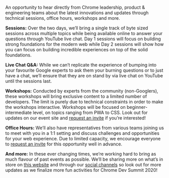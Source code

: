 An opportunity to hear directly from Chrome leadership, product & engineering teams about the latest innovations and updates through technical sessions, office hours, workshops and more.

**Sessions:** Over the two days, we’ll bring a single track of byte sized sessions across multiple topics while being available online to answer your questions through YouTube live chat. Day 1 sessions will focus on building strong foundations for the modern web while Day 2 sessions will show how you can focus on building incredible experiences on top of the solid foundations.

**Live Chat Q&A:** While we can’t replicate the experience of bumping into your favourite Google experts to ask them your burning questions or to just have a chat, we’ll ensure that they are on stand by via live chat on YouTube until the sessions last.

**Workshops:** Conducted by experts from the community (non-Googlers), these workshops will bring exclusive content to a limited number of developers. The limit is purely due to technical constraints in order to make the workshops interactive. Workshops will be focused on beginner-intermediate level, on topics ranging from PWA to CSS. Look out for updates on our event site and <a href="https://events.withgoogle.com/chrome-dev-summit-2020/registrations/new/" target="_blank" rel="noopener noreferrer">request an invite</a> if you’re interested!

**Office Hours:** We’ll also have representatives from various teams joining us to meet with you in a 1:1 setting and discuss challenges and opportunities for your web experience. Due to limited capacity, we encourage everyone to <a href="https://events.withgoogle.com/chrome-dev-summit-2020/registrations/new/" target="_blank" rel="noopener noreferrer">request an invite</a> for this opportunity well in advance.

**And more:** In these ever changing times, we’re working hard to bring as much flavour of past events as possible. We’ll be sharing more on what’s in store on [this website](/devsummit/) and through our <a href="https://twitter.com/ChromiumDev" target="_blank" rel="noopener noreferrer">social channels</a> so look out for more updates as we finalize more fun activities for Chrome Dev Summit 2020!
